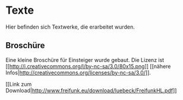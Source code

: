 # Texte

Hier befinden sich Textwerke, die erarbeitet wurden.

## Broschüre

Eine kleine Broschüre für Einsteiger wurde gebaut. Die Lizenz ist [[http://i.creativecommons.org/l/by-nc-sa/3.0/80x15.png]] [[nähere Infos|http://creativecommons.org/licenses/by-nc-sa/3.0/]].

[[Link zum Download|http://www.freifunk.eu/download/luebeck/FreifunkHL.pdf]]
